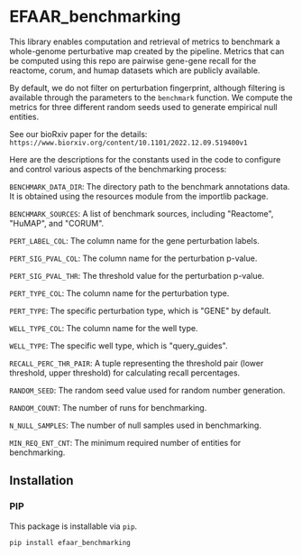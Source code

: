 # EFAAR_benchmarking

This library enables computation and retrieval of metrics to benchmark a whole-genome perturbative map created by the pipeline.
Metrics that can be computed using this repo are pairwise gene-gene recall for the reactome, corum, and humap datasets which 
are publicly available.

By default, we do not filter on perturbation fingerprint, although filtering is available through the parameters to the `benchmark` function.
We compute the metrics for three different random seeds used to generate empirical null entities.

See our bioRxiv paper for the details: `https://www.biorxiv.org/content/10.1101/2022.12.09.519400v1`

Here are the descriptions for the constants used in the code to configure and control various aspects of the benchmarking process:

`BENCHMARK_DATA_DIR`: The directory path to the benchmark annotations data. It is obtained using the resources module from the importlib package.

`BENCHMARK_SOURCES`: A list of benchmark sources, including "Reactome", "HuMAP", and "CORUM".

`PERT_LABEL_COL`: The column name for the gene perturbation labels.

`PERT_SIG_PVAL_COL`: The column name for the perturbation p-value.

`PERT_SIG_PVAL_THR`: The threshold value for the perturbation p-value.

`PERT_TYPE_COL`: The column name for the perturbation type.

`PERT_TYPE`: The specific perturbation type, which is "GENE" by default.

`WELL_TYPE_COL`: The column name for the well type.

`WELL_TYPE`: The specific well type, which is "query_guides".

`RECALL_PERC_THR_PAIR`: A tuple representing the threshold pair (lower threshold, upper threshold) for calculating recall percentages.

`RANDOM_SEED`: The random seed value used for random number generation.

`RANDOM_COUNT`: The number of runs for benchmarking.

`N_NULL_SAMPLES`: The number of null samples used in benchmarking.

`MIN_REQ_ENT_CNT`: The minimum required number of entities for benchmarking.

## Installation

### PIP

This package is installable via `pip`.

```bash
pip install efaar_benchmarking
```